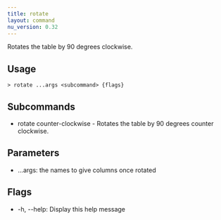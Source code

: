 ```yaml
---
title: rotate
layout: command
nu_version: 0.32
---
```


Rotates the table by 90 degrees clockwise.

## Usage

```shell
> rotate ...args <subcommand> {flags}
```

## Subcommands

- rotate counter-clockwise - Rotates the table by 90 degrees counter clockwise.

## Parameters

- ...args: the names to give columns once rotated

## Flags

- -h, --help: Display this help message
